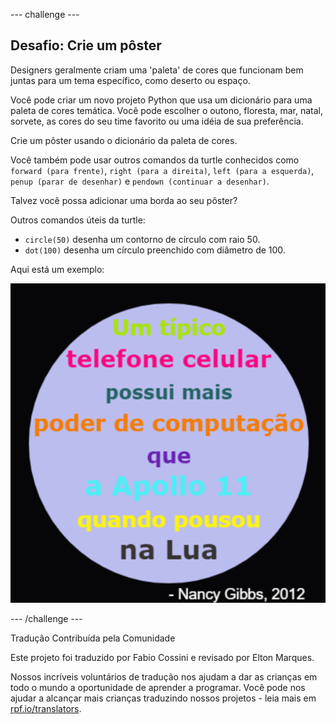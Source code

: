 --- challenge ---

## Desafio: Crie um pôster

Designers geralmente criam uma 'paleta' de cores que funcionam bem juntas para um tema específico, como deserto ou espaço.

Você pode criar um novo projeto Python que usa um dicionário para uma paleta de cores temática. Você pode escolher o outono, floresta, mar, natal, sorvete, as cores do seu time favorito ou uma idéia de sua preferência.

Crie um pôster usando o dicionário da paleta de cores.

Você também pode usar outros comandos da turtle conhecidos como `forward (para frente)`, `right (para a direita)`, `left (para a esquerda)`, `penup (parar de desenhar)` e `pendown (continuar a desenhar)`.

Talvez você possa adicionar uma borda ao seu pôster?

Outros comandos úteis da turtle:

+ `circle(50)` desenha um contorno de círculo com raio 50.
+ `dot(100)` desenha um círculo preenchido com diâmetro de 100. 

Aqui está um exemplo:

![screenshot](images/colourful-finished.png)

--- /challenge ---

Tradução Contribuída pela Comunidade

Este projeto foi traduzido por Fabio Cossini e revisado por Elton Marques.

Nossos incríveis voluntários de tradução nos ajudam a dar as crianças em todo o mundo a oportunidade de aprender a programar. Você pode nos ajudar a alcançar mais crianças traduzindo nossos projetos - leia mais em [rpf.io/translators](https://rpf.io/translators).